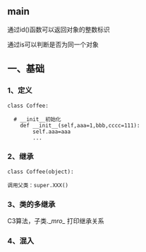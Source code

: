 ## main

通过id()函数可以返回对象的整数标识

通过is可以判断是否为同一个对象

## 一、基础

### 1、定义

```
class Coffee:

  # __init__初始化
	def __init__(self,aaa=1,bbb,cccc=111):
		self.aaa=aaa
		...
```

### 2、继承

```
class Coffee(object):

调用父类：super.XXX()
```

### 3、类的多继承

C3算法，子类.\__mro\__ 打印继承关系

### 4、混入




